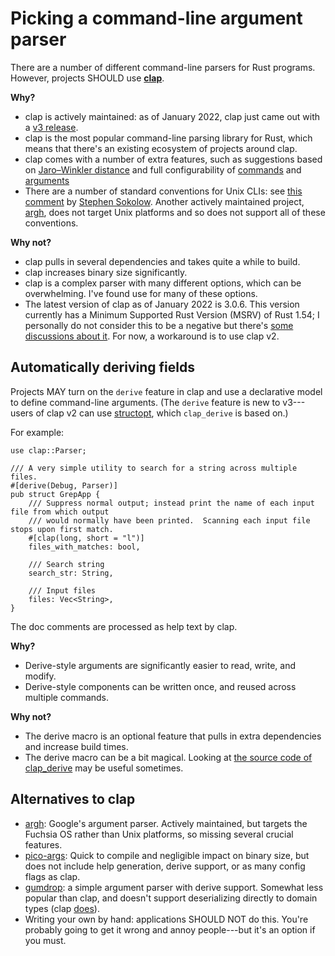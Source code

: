 # Picking a command-line argument parser

There are a number of different command-line parsers for Rust programs. However, projects SHOULD use [**clap**](https://crates.io/crates/clap).

**Why?**
* clap is actively maintained: as of January 2022, clap just came out with a [v3 release]().
* clap is the most popular command-line parsing library for Rust, which means that there's an existing ecosystem of projects around clap.
* clap comes with a number of extra features, such as suggestions based on [Jaro–Winkler distance](https://en.wikipedia.org/wiki/Jaro%E2%80%93Winkler_distance) and full configurability of [commands](https://docs.rs/clap/latest/clap/enum.AppSettings.html) and [arguments](https://docs.rs/clap/latest/clap/enum.ArgSettings.html)
* There are a number of standard conventions for Unix CLIs: see [this comment](https://github.com/google/argh/issues/3#issuecomment-581144181) by [Stephen Sokolow](https://github.com/ssokolow). Another actively maintained project, [argh](https://github.com/google/argh), does not target Unix platforms and so does not support all of these conventions.

**Why not?**

* clap pulls in several dependencies and takes quite a while to build.
* clap increases binary size significantly.
* clap is a complex parser with many different options, which can be overwhelming. I've found use for many of these options.
* The latest version of clap as of January 2022 is 3.0.6. This version currently has a Minimum Supported Rust Version (MSRV) of Rust 1.54; I personally do not consider this to be a negative but there's [some discussions about it](https://github.com/clap-rs/clap/issues/3267). For now, a workaround is to use clap v2.

## Automatically deriving fields

Projects MAY turn on the `derive` feature in clap and use a declarative model to define command-line arguments. (The `derive` feature is new to v3---users of clap v2 can use [structopt](https://crates.io/crates/structopt), which `clap_derive` is based on.)

For example:

```rust,noplaypen
use clap::Parser;

/// A very simple utility to search for a string across multiple files.
#[derive(Debug, Parser)]
pub struct GrepApp {
    /// Suppress normal output; instead print the name of each input file from which output
    /// would normally have been printed.  Scanning each input file stops upon first match.
    #[clap(long, short = "l")]
    files_with_matches: bool,

    /// Search string
    search_str: String,

    /// Input files
    files: Vec<String>,
}
```

The doc comments are processed as help text by clap.

**Why?**
* Derive-style arguments are significantly easier to read, write, and modify.
* Derive-style components can be written once, and reused across multiple commands.

**Why not?**
* The derive macro is an optional feature that pulls in extra dependencies and increase build times.
* The derive macro can be a bit magical. Looking at [the source code of clap_derive](https://github.com/clap-rs/clap/blob/master/clap_derive/src/lib.rs) may be useful sometimes.

## Alternatives to clap

* [argh](https://github.com/google/argh): Google's argument parser. Actively maintained, but targets the Fuchsia OS rather than Unix platforms, so missing several crucial features.
* [pico-args](https://github.com/RazrFalcon/pico-args): Quick to compile and negligible impact on binary size, but does not include help generation, derive support, or as many config flags as clap.
* [gumdrop](https://crates.io/crates/gumdrop): a simple argument parser with derive support. Somewhat less popular than clap, and doesn't support deserializing directly to domain types (clap [does](https://github.com/clap-rs/clap/blob/v3.0.6/examples/derive_ref/README.md#arg-types)).
* Writing your own by hand: applications SHOULD NOT do this. You're probably going to get it wrong and annoy people---but it's an option if you must.
